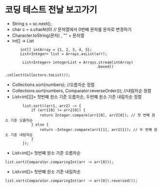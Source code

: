 # 코딩 테스트 전날 보고가기
- String s = sc.next();
- char c = s.charAt(0) // 문자열에서 0번째 문자를 문자로 변경하기
- Character.toString(문자) , "" + 문자열
- int[] -> List
```
       int[] intArray = {1, 2, 3, 4, 5};
       List<Integer> list = Arrays.asList(arr);

        List<Integer> integerList = Arrays.stream(intArray)
                                          .boxed()
                                          .collect(Collectors.toList());
```
- Collections.sort(numbers); //오름차순 정렬
- Collections.sort(numbers, Comparator.reverseOrder()); //내림차순 정렬
- List<int[][]> 첫번째 원소 기준 오름차순, 두번쨰 원소 기준 내림차순 정렬
```
        list.sort((arr1, arr2) -> {
            if (arr1[0] != arr2[0]) {
                return Integer.compare(arr1[0], arr2[0]); // 첫 번째 원소 기준 오름차순
            } else {
                return -Integer.compare(arr1[1], arr2[1]); // 두 번째 원소 기준 내림차순
            }
        });
```

- List<int[]> 첫번째 원소 기준 오름차순
```
list.sort(Comparator.comparingInt(arr -> arr[0]));
```

- List<int[]> 첫번째 원소 기준 내림차순
```
list.sort(Comparator.comparingInt(arr -> arr[0]).reversed());
```
